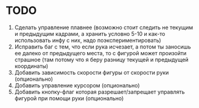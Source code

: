 # TODO
  1) Сделать управление плавнее (возможно стоит следить не текущим и предыдущим кадрами, а хранить условно 5-10 и как-то использовать инфу с них, надо поэкспериментировать)
  2) Исправить баг с тем, что если рука исчезает, а потом ты заносишь ее далеко от предыдущего места, то с фигурой может произойти страшное (там потому что я беру разницу текущей и предыдущей координаты)
  3) Добавить зависимость скорости фигуры от скорости руки (опционально)
  4) Добавить управление курсором (опционально)
  5) Добавить кнопку-флаг которая разрешает/запрещает управлять фигурой при помощи руки (опционально)

